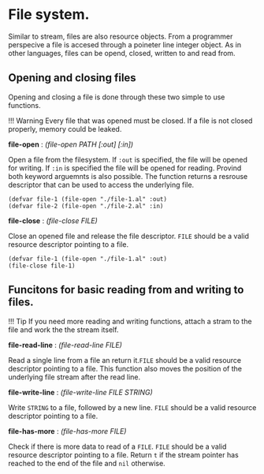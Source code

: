 # File system.

Similar to stream, files are also resource objects. From a programmer perspecive a file is accesed through a poineter line integer object. As in other languages, files can be opend, closed, written to and read from.

## Opening and closing files

Opening and closing a file is done through these two simple to use functions.

!!! Warning
	Every file that was opened must be closed. If a file is not closed properly, memory could be leaked.

**file-open** : *(file-open PATH [:out] [:in])*

Open a file from the filesystem. If `:out` is specified, the file will
be opened for writing. If `:in` is specified the file will be opened
for reading. Provind both keyword arguemnts is also possible. The
function returns a resrouse descriptor that can be used to access the underlying file.

```elisp
(defvar file-1 (file-open "./file-1.al" :out)
(defvar file-2 (file-open "./file-2.al" :in)
```


**file-close** : *(file-close FILE)*

Close an opened file and release the file descriptor. `FILE` should be
a valid resource descriptor pointing to a file.

```elisp
(defvar file-1 (file-open "./file-1.al" :out)
(file-close file-1)
```


## Funcitons for basic reading from and writing to files.



!!! Tip
	If you need more reading and writing functions, attach a stram to the file and work the the stream itself.

**file-read-line** : *(file-read-line FILE)*

Read a single line from a file an return it.`FILE` should be a valid
resource descriptor pointing to a file. This function also moves the
position of the underlying file stream after the read line.



**file-write-line** : *(file-write-line FILE STRING)*

Write `STRING` to a file, followed by a new line. `FILE` should be
a valid resource descriptor pointing to a file.



**file-has-more** : *(file-has-more FILE)*

Check if there is more data to read of a `FILE`. `FILE` should be a
valid resource descriptor pointing to a file. Return `t` if the stream
pointer has reached to the end of the file and `nil` otherwise.


